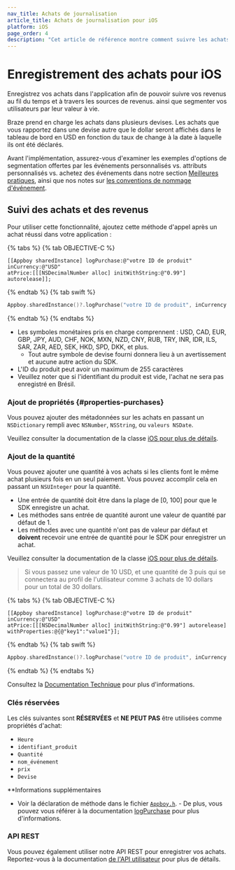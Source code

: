 ```yaml
---
nav_title: Achats de journalisation
article_title: Achats de journalisation pour iOS
platform: iOS
page_order: 4
description: "Cet article de référence montre comment suivre les achats et les revenus dans l'application et attribuer des propriétés d'achat dans votre application iOS."
---
```


# Enregistrement des achats pour iOS

Enregistrez vos achats dans l'application afin de pouvoir suivre vos revenus au fil du temps et à travers les sources de revenus. ainsi que segmenter vos utilisateurs par leur valeur à vie.

Braze prend en charge les achats dans plusieurs devises. Les achats que vous rapportez dans une devise autre que le dollar seront affichés dans le tableau de bord en USD en fonction du taux de change à la date à laquelle ils ont été déclarés.

Avant l'implémentation, assurez-vous d'examiner les exemples d'options de segmentation offertes par les événements personnalisés vs. attributs personnalisés vs. achetez des événements dans notre section [Meilleures pratiques][5], ainsi que nos notes sur [les conventions de nommage d'événement]({{site.baseurl}}/user_guide/data_and_analytics/custom_data/event_naming_conventions/).

## Suivi des achats et des revenus

Pour utiliser cette fonctionnalité, ajoutez cette méthode d'appel après un achat réussi dans votre application :

{% tabs %}
{% tab OBJECTIVE-C %}

```objc
[[Appboy sharedInstance] logPurchase:@"votre ID de produit"
inCurrency:@"USD"
atPrice:[[[NSDecimalNumber alloc] initWithString:@"0.99"] autorelease]];
```

{% endtab %}
{% tab swift %}

```swift
Appboy.sharedInstance()?.logPurchase("votre ID de produit", inCurrency: "USD", atPrice: NSDecimalNumber(string: "0.99"))
```

{% endtab %}
{% endtabs %}

- Les symboles monétaires pris en charge comprennent : USD, CAD, EUR, GBP, JPY, AUD, CHF, NOK, MXN, NZD, CNY, RUB, TRY, INR, IDR, ILS, SAR, ZAR, AED, SEK, HKD, SPD, DKK, et plus.
  - Tout autre symbole de devise fourni donnera lieu à un avertissement et aucune autre action du SDK.
- L'ID du produit peut avoir un maximum de 255 caractères
- Veuillez noter que si l'identifiant du produit est vide, l'achat ne sera pas enregistré en Brésil.

### Ajout de propriétés {#properties-purchases}
Vous pouvez ajouter des métadonnées sur les achats en passant un `NSDictionary` rempli avec `NSNumber`, `NSString`, ou `valeurs NSDate`.

Veuillez consulter la documentation de la classe [iOS pour plus de détails][8].

### Ajout de la quantité
Vous pouvez ajouter une quantité à vos achats si les clients font le même achat plusieurs fois en un seul paiement. Vous pouvez accomplir cela en passant un `NSUInteger` pour la quantité.

* Une entrée de quantité doit être dans la plage de [0, 100] pour que le SDK enregistre un achat.
* Les méthodes sans entrée de quantité auront une valeur de quantité par défaut de 1.
* Les méthodes avec une quantité n'ont pas de valeur par défaut et **doivent** recevoir une entrée de quantité pour le SDK pour enregistrer un achat.

Veuillez consulter la documentation de la classe [iOS pour plus de détails][7].

> Si vous passez une valeur de 10 USD, et une quantité de 3 puis qui se connectera au profil de l'utilisateur comme 3 achats de 10 dollars pour un total de 30 dollars.

{% tabs %}
{% tab OBJECTIVE-C %}

```objc
[[Appboy sharedInstance] logPurchase:@"votre ID de produit"
inCurrency:@"USD"
atPrice:[[[NSDecimalNumber alloc] initWithString:@"0.99"] autorelease]
withProperties:@{@"key1":"value1"}];
```

{% endtab %}
{% tab swift %}

```swift
Appboy.sharedInstance()?.logPurchase("votre ID de produit", inCurrency: "USD", atPrice: NSDecimalNumber(string: "0.99"), withProperties: ["key1":"value1"])
```

{% endtab %}
{% endtabs %}

Consultez la [Documentation Technique][6] pour plus d'informations.

### Clés réservées

Les clés suivantes sont __RÉSERVÉES__ et __NE PEUT PAS__ être utilisées comme propriétés d'achat:

- `Heure`
- `identifiant_produit`
- `Quantité`
- `nom_événement`
- `prix`
- `Devise`

**Informations supplémentaires

- Voir la déclaration de méthode dans le fichier [`Appboy.h`][2]. - De plus, vous pouvez vous référer à la documentation [logPurchase]() pour plus d'informations.

### API REST

Vous pouvez également utiliser notre API REST pour enregistrer vos achats. Reportez-vous à la documentation [de l'API utilisateur][4] pour plus de détails.

[2]: https://github.com/Appboy/appboy-ios-sdk/blob/master/AppboyKit/include/Appboy.h
[4]: {{site.baseurl}}/developer_guide/rest_api/user_data/#user-data
[5]: {{site.baseurl}}/developer_guide/platform_wide/analytics_overview/#user-data-collection
[6]: http://appboy.github.io/appboy-ios-sdk/docs/interface_appboy.html#ad35bb238aaa4fe9d1ede0439a4c401db "logcustomevent:withproperties documentation"
[7]: http://appboy.github.io/appboy-ios-sdk/docs/interface_appboy.html#ab50403068be47c0acba9943583e259fa "logpurchase w/ quantity class documentation"
[8]: http://appboy.github.io/appboy-ios-sdk/docs/interface_appboy.html#aaca4b885a8f61ac9fad3936b091448cc "logpurchase w/ properties class documentation"
